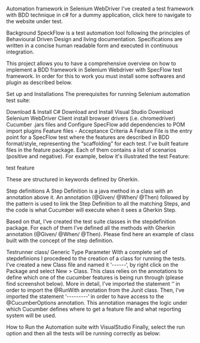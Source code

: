 Automation framework in Selenium WebDriver
I've created a test framework with BDD technique in c# for a dummy application, click here to navigate to the website under test.

Background
SpeckFlow is a test automation tool following the principles of Behavioural Driven Design and living documentation. Specifications are written in a concise human readable form and executed in continuous integration.

This project allows you to have a comprehensive overview on how to implement a BDD framework in Selenium Webdriver with SpecFlow test framework. In order for this to work you must install some softwares and plugin as described below.

Set up and Installations
The prerequisites for running Selenium automation test suite:

Download & Install C#
Download and Install Visual Studio
Download Selenium WebDriver Client
install browser drivers (i.e. chromedriver)
Cucumber .jars files and Configure SpecFlow
add dependencies to POM
import plugins
Feature files - Acceptance Criteria
A Feature File is the entry point for a SpecFlow test where the features are described in BDD format/style, representing the “scaffolding” for each test. I’ve built feature files in the feature package. Each of them contains a list of scenarios (positive and negative). For example, below it's illustrated the test Feature:

test feature

These are structured in keywords defined by Gherkin.

Step definitions
A Step Definition is a java method in a class with an annotation above it. An annotation (@Given/ @When/ @Then) followed by the pattern is used to link the Step Definition to all the matching Steps, and the code is what Cucumber will execute when it sees a Gherkin Step.

Based on that, I’ve created the test suite classes in the stepdefinition package. For each of them I’ve defined all the methods with Gherkin annotation (@Given/ @When/ @Then). Please find here an example of class built with the concept of the step definition.

Testrunner class/ Generic Type Parameter
With a complete set of stepdefinions I procedeed to the creation of a class for running the tests. I’ve created a new Class file and named it ‘------‘, by right click on the Package and select New > Class. This class relies on the annotations to define which one of the cucumber features is being run through (please find screenshot below). More in detail, I’ve imported the statement ‘‘ in order to import the @RunWith annotation from the Junit class. Then, I’ve imported the statement ‘---------‘ in order to have access to the @CucumberOptions annotation. This annotation manages the logic under which Cucumber defines where to get a feature file and what reporting system will be used.

How to Run the Automation suite with VisualStudio
Finally, select the run option and then all the tests will be running correctly as below:
